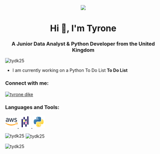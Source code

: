 <div id="header" align="center">
  <img src="https://media.giphy.com/media/j2t6xYzbmXLYIqseXq/giphy.gif" width="100"/>
</div>
<h1 align="center">Hi 👋, I'm Tyrone</h1>
<h3 align="center">A Junior Data Analyst & Python Developer from the United Kingdom</h3>

<p align="left"> <img src="https://komarev.com/ghpvc/?username=tydk25&label=Profile%20views&color=0e75b6&style=flat" alt="tydk25" /> </p>

- I am currently working on a Python To Do List **To Do List**

<h3 align="left">Connect with me:</h3>
<p align="left">
<a href="https://linkedin.com/in/tyrone dike" target="blank"><img align="center" src="https://raw.githubusercontent.com/rahuldkjain/github-profile-readme-generator/master/src/images/icons/Social/linked-in-alt.svg" alt="tyrone dike" height="30" width="40" /></a>
</p>

<h3 align="left">Languages and Tools:</h3>
<p align="left"> <a href="https://aws.amazon.com" target="_blank" rel="noreferrer"> <img src="https://raw.githubusercontent.com/devicons/devicon/master/icons/amazonwebservices/amazonwebservices-original-wordmark.svg" alt="aws" width="40" height="40"/> </a> <a href="https://pandas.pydata.org/" target="_blank" rel="noreferrer"> <img src="https://raw.githubusercontent.com/devicons/devicon/2ae2a900d2f041da66e950e4d48052658d850630/icons/pandas/pandas-original.svg" alt="pandas" width="40" height="40"/> </a> <a href="https://www.python.org" target="_blank" rel="noreferrer"> <img src="https://raw.githubusercontent.com/devicons/devicon/master/icons/python/python-original.svg" alt="python" width="40" height="40"/> </a> </p>

<p><img align="left" src="https://github-readme-stats.vercel.app/api/top-langs?username=tydk25&show_icons=true&locale=en&layout=compact" alt="tydk25" /></p>

<p>&nbsp;<img align="center" src="https://github-readme-stats.vercel.app/api?username=tydk25&show_icons=true&theme=dark&hide_border=true&locale=en" alt="tydk25" /></p>

<p><img align="center" src="https://github-readme-streak-stats.herokuapp.com/?user=tydk25&" alt="tydk25" /></p>
